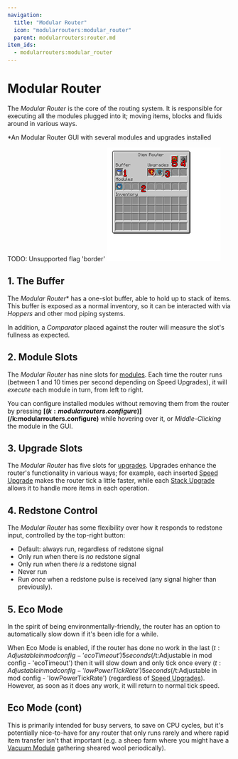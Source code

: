 ```yaml
---
navigation:
  title: "Modular Router"
  icon: "modularrouters:modular_router"
  parent: modularrouters:router.md
item_ids:
  - modularrouters:modular_router
---
```


# Modular Router

The *Modular Router* is the core of the routing system. It is responsible for executing all the modules plugged into it; moving items, blocks and fluids around in various ways.

*An Modular Router GUI with several modules and upgrades installed

TODO: Unsupported flag 'border'
![](router_gui.png)

## 1. The Buffer

The *Modular Router** has a one-slot buffer, able to hold up to stack of items. This buffer is exposed as a normal inventory, so it can be interacted with via *Hoppers* and other mod piping systems.

In addition, a *Comparator* placed against the router will measure the slot's fullness as expected.

## 2. Module Slots

The *Modular Router* has nine slots for [modules](../modules.md). Each time the router runs (between 1 and 10 times per second depending on Speed Upgrades), it will *execute* each module in turn, from left to right.

You can configure installed modules without removing them from the router by pressing <Color id="dark_red">**[$(k:modularrouters.configure)]$(/k:modularrouters.configure)**</Color> while hovering over it, or *Middle-Clicking* the module in the GUI.

## 3. Upgrade Slots

The *Modular Router* has five slots for [upgrades](../upgrades.md). Upgrades enhance the router's functionality in various ways; for example, each inserted [Speed Upgrade](../speed.md) makes the router tick a little faster, while each [Stack Upgrade](../stack.md) allows it to handle more items in each operation.

## 4. Redstone Control

The *Modular Router* has some flexibility over how it responds to redstone input, controlled by the top-right button:
- Default: always run, regardless of redstone signal
- Only run when there is *no* redstone signal
- Only run when there *is* a redstone signal
- Never run
- Run *once* when a redstone pulse is received (any signal higher than previously).

## 5. Eco Mode

In the spirit of being environmentally-friendly, the router has an option to automatically slow down if it's been idle for a while.

When Eco Mode is enabled, if the router has done no work in the last <Color hex="#880">$(t:Adjustable in mod config - 'ecoTimeout')5 seconds$(/t:Adjustable in mod config - 'ecoTimeout')</Color> then it will slow down and only tick once every <Color hex="#880">$(t:Adjustable in mod config - 'lowPowerTickRate')5 seconds$(/t:Adjustable in mod config - 'lowPowerTickRate')</Color> (regardless of [Speed Upgrades](../speed.md)). However, as soon as it does any work, it will return to normal tick speed.

## Eco Mode (cont)

This is primarily intended for busy servers, to save on CPU cycles, but it's potentially nice-to-have for any router that only runs rarely and where rapid item transfer isn't that important (e.g. a sheep farm where you might have a [Vacuum Module](../vacuum.md) gathering sheared wool periodically).



<Recipe id="modularrouters:modular_router" />

